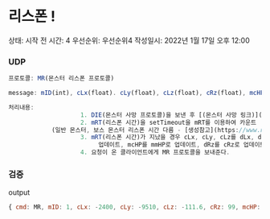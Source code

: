 # 리스폰 !

상태: 시작 전
시간: 4
우선순위: 우선순위4
작성일시: 2022년 1월 17일 오후 12:00

### UDP

```jsx
프로토콜: MR(몬스터 리스폰 프로토콜)

message: mID(int), cLx(float). cLy(float), cLz(float), cRz(float), mcHP(int), mRT(int)

처리내용: 
					1. DIE(몬스터 사망 프로토콜)을 보낸 후 [(몬스터 사망 링크)](https://www.notion.so/e916656e8f2348b9a548f08b6e6b48ee)
					2. mRT(리스폰 시간)을 setTimeout을 mRT를 이용하여 카운트
            (일반 몬스터, 보스 몬스터 리스폰 시간 다름 - [생성참고](https://www.notion.so/f0fc8dca3fcd4c0aa6c48108d635b495))
					3. mRT(리스폰 시간)가 지났을 경우 cLx, cLy, cLz를 dLx, dLy, dLz(Default Value)로 
						 업데이트, mcHP를 mmHP로 업데이트, dRz를 cRz로 업데이트 해준 뒤
					4. 요청이 온 클라이언트에게 MR 프로토콜을 보내준다.
```

### 검증

output

```jsx
{ cmd: MR, mID: 1, cLx: -2400, cLy: -9510, cLz: -111.6, cRz: 99, mcHP: 100, mRT: 10000 }
```